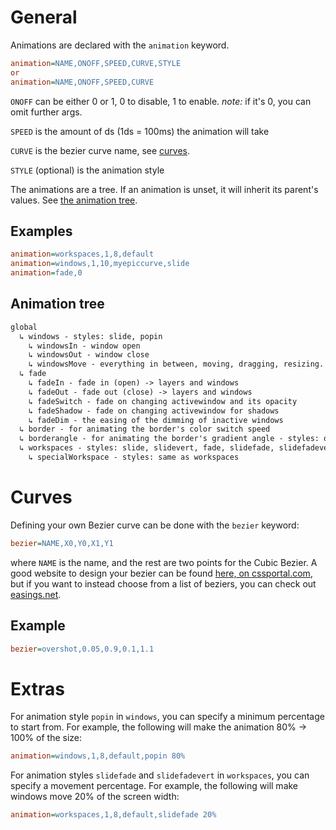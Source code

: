 # General

Animations are declared with the `animation` keyword.

```ini
animation=NAME,ONOFF,SPEED,CURVE,STYLE
or
animation=NAME,ONOFF,SPEED,CURVE
```

`ONOFF` can be either 0 or 1, 0 to disable, 1 to enable. _note:_ if it's 0, you
can omit further args.

`SPEED` is the amount of ds (1ds = 100ms) the animation will take

`CURVE` is the bezier curve name, see [curves](#curves).

`STYLE` (optional) is the animation style

The animations are a tree. If an animation is unset, it will inherit its
parent's values. See [the animation tree](#animation-tree).

## Examples

```ini
animation=workspaces,1,8,default
animation=windows,1,10,myepiccurve,slide
animation=fade,0
```

## Animation tree

```txt
global
  ↳ windows - styles: slide, popin
    ↳ windowsIn - window open
    ↳ windowsOut - window close
    ↳ windowsMove - everything in between, moving, dragging, resizing.
  ↳ fade
    ↳ fadeIn - fade in (open) -> layers and windows
    ↳ fadeOut - fade out (close) -> layers and windows
    ↳ fadeSwitch - fade on changing activewindow and its opacity
    ↳ fadeShadow - fade on changing activewindow for shadows
    ↳ fadeDim - the easing of the dimming of inactive windows
  ↳ border - for animating the border's color switch speed
  ↳ borderangle - for animating the border's gradient angle - styles: once (default), loop
  ↳ workspaces - styles: slide, slidevert, fade, slidefade, slidefadevert
    ↳ specialWorkspace - styles: same as workspaces
```

# Curves

Defining your own Bezier curve can be done with the `bezier` keyword:

```ini
bezier=NAME,X0,Y0,X1,Y1
```

where `NAME` is the name, and the rest are two points for the Cubic Bezier. A
good website to design your bezier can be found
[here, on cssportal.com](https://www.cssportal.com/css-cubic-bezier-generator/),
but if you want to instead choose from a list of beziers, you can check out
[easings.net](https://easings.net).

## Example

```ini
bezier=overshot,0.05,0.9,0.1,1.1
```

# Extras

For animation style `popin` in `windows`, you can specify a minimum percentage
to start from. For example, the following will make the animation 80% -> 100% of
the size:

```ini
animation=windows,1,8,default,popin 80%
```

For animation styles `slidefade` and `slidefadevert` in `workspaces`, you can
specify a movement percentage. For example, the following will make windows move
20% of the screen width:

```ini
animation=workspaces,1,8,default,slidefade 20%
```

